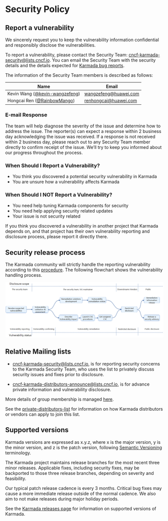 # Security Policy

## Report a vulnerability

We sincerely request you to keep the vulnerability information confidential and responsibly disclose the vulnerabilities.

To report a vulnerability, please contact the Security Team: [cncf-karmada-security@lists.cncf.io](mailto:cncf-karmada-security@lists.cncf.io). You can email the Security Team with the security details and the details expected for [Karmada bug reports](https://github.com/karmada-io/karmada/blob/master/.github/ISSUE_TEMPLATE/bug-report.md). 

The information of the Security Team members is described as follows:

| Name                                                                  | Email                 |
|-----------------------------------------------------------------------|-----------------------|
| Kevin Wang ([@kevin-wangzefeng](https://github.com/kevin-wangzefeng)) | wangzefeng@huawei.com |
| Hongcai Ren ([@RainbowMango](https://github.com/RainbowMango))        | renhongcai@huawei.com |

### E-mail Response

The team will help diagnose the severity of the issue and determine how to address the issue. The reporter(s) can expect a response within 2 business day acknowledging the issue was received. If a response is not received within 2 business day, please reach out to any Security Team member directly to confirm receipt of the issue. We’ll try to keep you informed about our progress throughout the process.

### When Should I Report a Vulnerability?

- You think you discovered a potential security vulnerability in Karmada
- You are unsure how a vulnerability affects Karmada

### When Should I NOT Report a Vulnerability?

- You need help tuning Karmada components for security
- You need help applying security related updates
- Your issue is not security related

If you think you discovered a vulnerability in another project that Karmada depends on, and that project has their own vulnerability reporting and disclosure process, please report it directly there.

## Security release process

The Karmada community will strictly handle the reporting vulnerability according to this [procedure](security-release-process.md). The following flowchart shows the vulnerability handling process.

<img src="./images/Vulnerability-handling-process.PNG">

## Relative Mailing lists

- [cncf-karmada-security@lists.cncf.io](mailto:cncf-karmada-security@lists.cncf.io), is for reporting security concerns to the Karmada Security Team, who uses the list to privately discuss security issues and fixes prior to disclosure.

- [cncf-karmada-distributors-announce@lists.cncf.io](mailto:cncf-karmada-distributors-announce@lists.cncf.io), is for advance private information and vulnerability disclosure. 

More details of group membership is managed [here](security-groups.md).

See the [private-distributors-list](private-distributors-list.md) for information on how Karmada distributors or vendors can apply to join this list.

## Supported versions

Karmada versions are expressed as x.y.z, where x is the major version, y is the minor version, and z is the patch version, following [Semantic Versioning](https://semver.org/) terminology.

The Karmada project maintains release branches for the most recent three minor releases. Applicable fixes, including security fixes, may be backported to those three release branches, depending on severity and feasibility.

Our typical patch release cadence is every 3 months. Critical bug fixes may cause a more immediate release outside of the normal cadence. We also aim to not make releases during major holiday periods.

See the [Karmada releases page](https://github.com/karmada-io/karmada/releases) for information on supported versions of Karmada.